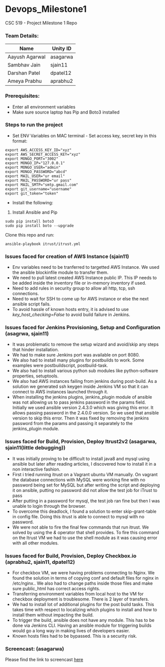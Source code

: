 # Devops_Milestone1
CSC 519 - Project Milestone 1 Repo

### Team Details:

| Name   | Unity ID |
| ------------- | ------------ |
| Aayush Agarwal | asagarwa |
| Sambhav Jain | sjain11 |
| Darshan Patel | dpatel12 |
| Ameya Prabhu | aprabhu2 |

### Prerequisites:

- Enter all environment variables
- Make sure source laptop has Pip and Boto3 installed

### Steps to run the project

- Set ENV Variables on MAC terminal - Set access key, secret key in this format:

```
export AWS_ACCESS_KEY_ID="xyz" 
export AWS_SECRET_ACCESS_KEY="xyz"
export MONGO_PORT="3002"
export MONGO_IP="127.0.0.1"
export MONGO_USER="admin"
export MONGO_PASSWORD="abcd"
export MAIL_USER="ur email"
export MAIL_PASSWORD="ur pass"
export MAIL_SMTP="smtp.gmail.com"
export git_username="username"
export git_token="token"
```

- Install the following:
1. Install Ansible and Pip
```
sudo pip install boto3
sudo pip install boto --upgrade
```
Clone this repo and run:

```
ansible-playbook itrust/itrust.yml
```

### Issues faced for creation of AWS Instance (sjain11)

- Env variables need to be tranferred to targetted AWS Instance. We used the ansible blockinfile module to transfer them.
- We need to pull latest created AWS Instance public IP. This IP needs to be added inside the inventory file or in-memory inventory if used.
- Need to add rules in security group to allow all http, tcp, ssh connections.
- Need to wait for SSH to come up for AWS instance or else the next ansible script fails.
- To avoid hassle of known hosts entry, it is advised to use _key_host_checking=False_ to avoid build failure in Jenkins.

### Issues faced for Jenkins Provisioning, Setup and Configuration (asagrwa, sjain11)

- It was problematic to remove the setup wizard and avoid/skip any steps that hinder installation.
- We had to make sure Jenkins port was available on port 8080.
- We also had to install many plugins for postbuilds to work. Some examples were postbuildscript, postbuild-task.
- We also had to install various python sub modules like python-software properties, setuptools.
- We also had AWS instances failing from jenkins during post-build. As a solution we generated ssh keygen inside Jenkins VM so that it can connect to AWS instances launched through it.
- When installing the jenkins plugins, jenkins_plugin module of ansible was not allowing us to pass jenkins password in the params field. Initially we used ansible version 2.4.3.0 which was giving this error. It allows passing password in the 2.4.0.0 version. So we used that ansible version to skip this error. Then it was fixed by removing the jenkins password from the params and passing it separately to the jenkins_plugin module.

### Issues faced for Build, Provision, Deploy Itrust2v2 (asagarwa, sjain11(little debugging))

- It was initially proving to be difficult to install java8 and mysql using ansible but later after reading articles, I discovered how to install it in a non interactive fashion.
- First i tried running itrust on a Vagrant ubuntu VM manually. On vagrant the database connections with MySQL were working fine with no password being set for MySQL but after writing the script and deploying it on ansible, putting no password did not allow the test job for iTrust to pass
- After putting in a password for mysql, the test job ran fine but then I was unable to login through the browser.
- To overcome this deadlock, I found a solution to enter skip-grant-table in config file. Doing this itrust is able to connect to mysql with no password.
- We were not able to fire the final few commands that run itrust. We solved by using the _&_ operator that shell provides. To fire this command on the Itrust VM we had to use the shell module as it was causing error with all other modules. 

### Issues faced for Build, Provision, Deploy Checkbox.io (aprabhu2, sjain11, dpatel12)

- For checkbox VM, we were having problems connecting to Nginx. We found the solution in terms of copying conf and default files for nginx in /etc/nginx.. We also had to change paths inside those files and make sure public_html has correct access rights.
- Transferring environment variables from local host to the VM for checkbox deployment is troublesome. There is 2 layer of transfers. 
- We had to install lot of additional plugins for the post build tasks. This takes time with respect to localizing which plugins to install and how to install them without impacting the build. 
- To trigger the build, ansible does not have any module. This has to be done via Jenkins CLI. Having an ansible module for triggering builds would go a long way in making lives of developers easier. 
- Known hosts files had to be bypassed. This is a security risk. 

### Screencast: (asagarwa)

Please find the link to screencast [here](https://youtu.be/eW6idXWKe74)
